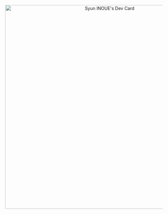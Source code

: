 <p align="center">
    <a href="https://app.daily.dev/syuni_ds"><img src="https://api.daily.dev/devcards/v2/6d1eca85618b42cb90ccc869c0d496f5.png?type=wide&r=tgq" width="652" alt="Syun INOUE's Dev Card"/></a>
</p>